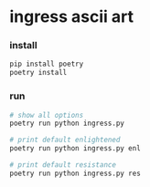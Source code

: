 # ingress ascii art
### install
```bash
pip install poetry
poetry install
```

### run
```bash
# show all options
poetry run python ingress.py

# print default enlightened
poetry run python ingress.py enl

# print default resistance
poetry run python ingress.py res
```
